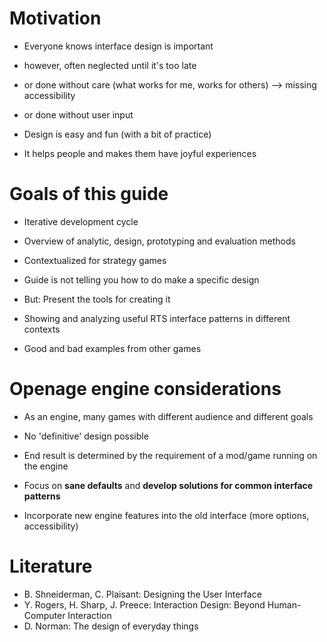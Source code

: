 # Motivation

- Everyone knows interface design is important
- however, often neglected until it's too late
- or done without care (what works for me, works for others) --> missing accessibility
- or done without user input

- Design is easy and fun (with a bit of practice)
- It helps people and makes them have joyful experiences

# Goals of this guide

- Iterative development cycle
- Overview of analytic, design, prototyping and evaluation methods
- Contextualized for strategy games

- Guide is not telling you how to do make a specific design
- But: Present the tools for creating it
- Showing and analyzing useful RTS interface patterns in different contexts
- Good and bad examples from other games

# Openage engine considerations

- As an engine, many games with different audience and different goals
- No 'definitive' design possible
- End result is determined by the requirement of a mod/game running on the engine

- Focus on **sane defaults** and **develop solutions for common interface patterns**
- Incorporate new engine features into the old interface (more options, accessibility)

# Literature

- B. Shneiderman, C. Plaisant: Designing the User Interface
- Y. Rogers, H. Sharp, J. Preece: Interaction Design: Beyond Human-Computer Interaction
- D. Norman: The design of everyday things
